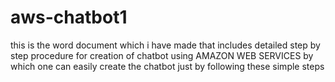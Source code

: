 # aws-chatbot1
this is the word document which i have made that includes detailed step by step procedure for creation of chatbot using AMAZON WEB SERVICES by which one can easily create the chatbot just by following these simple steps

